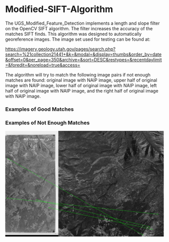 # Modified-SIFT-Algorithm

The UGS_Modified_Feature_Detection implements a length and slope filter on the OpenCV SIFT algorithm. The filter increases the accuracy of the matches SIFT finds. This algorithm was designed to automatically georeference images. The image set used for testing can be found at: 

https://imagery.geology.utah.gov/pages/search.php?search=%21collection21441+&k=&modal=&display=thumbs&order_by=date&offset=0&per_page=350&archive=&sort=DESC&restypes=&recentdaylimit=&foredit=&noreload=true&access=

The algorithm will try to match the following image pairs if not enough matches are found: original image with NAIP image, upper half of original image with NAIP image, lower half of original image with NAIP image, left half of original image with NAIP image, and the right half of original image with NAIP image. 

### Examples of Good Matches


### Examples of Not Enough Matches
![test](244065_38.596_-109.2282_right_half.jpg)

